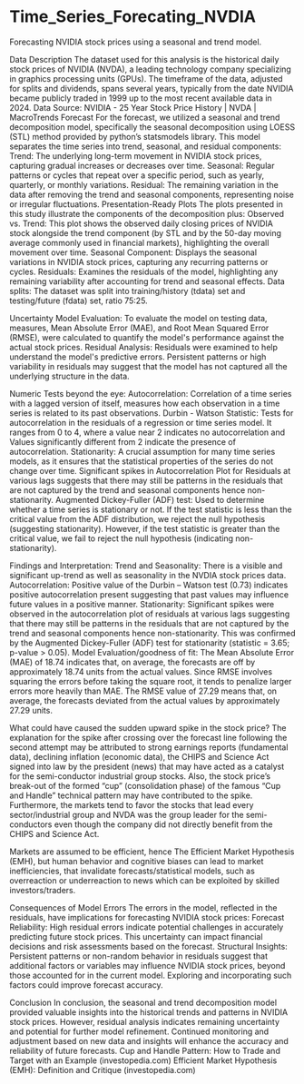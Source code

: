 # Time_Series_Forecating_NVDIA
Forecasting NVIDIA stock prices using a seasonal and trend model.


Data Description
The dataset used for this analysis is the historical daily stock prices of NVIDIA (NVDA), a leading technology company specializing in graphics processing units (GPUs). The timeframe of the data, adjusted for splits and dividends, spans several years, typically from the date NVIDIA became publicly traded in 1999 up to the most recent available data in 2024. 
Data Source: NVIDIA - 25 Year Stock Price History | NVDA | MacroTrends
Forecast
For the forecast, we utilized a seasonal and trend decomposition model, specifically the seasonal decomposition using LOESS (STL) method provided by python’s statsmodels library. This model separates the time series into trend, seasonal, and residual components:
Trend: The underlying long-term movement in NVIDIA stock prices, capturing gradual increases or decreases over time.
Seasonal: Regular patterns or cycles that repeat over a specific period, such as yearly, quarterly, or monthly variations.
Residual: The remaining variation in the data after removing the trend and seasonal components, representing noise or irregular fluctuations.
Presentation-Ready Plots
The plots presented in this study illustrate the components of the decomposition plus:
Observed vs. Trend: This plot shows the observed daily closing prices of NVIDIA stock alongside the trend component (by STL and by the 50-day moving average commonly used in financial markets), highlighting the overall movement over time.
Seasonal Component: Displays the seasonal variations in NVIDIA stock prices, capturing any recurring patterns or cycles.
Residuals: Examines the residuals of the model, highlighting any remaining variability after accounting for trend and seasonal effects.
Data splits: The dataset was split into training/history (tdata) set and testing/future (fdata) set, ratio 75:25.

Uncertainty
Model Evaluation: To evaluate the model on testing data, measures, Mean Absolute Error (MAE), and Root Mean Squared Error (RMSE), were calculated to quantify the model's performance against the actual stock prices.
Residual Analysis: Residuals were examined to help understand the model's predictive errors. Persistent patterns or high variability in residuals may suggest that the model has not captured all the underlying structure in the data.


Numeric Tests beyond the eye:
Autocorrelation:  Correlation of a time series with a lagged version of itself, measures how each observation in a time series is related to its past observations.
Durbin - Watson Statistic: Tests for autocorrelation in the residuals of a regression or time series model. It ranges from 0 to 4, where a value near 2 indicates no autocorrelation and Values significantly different from 2 indicate the presence of autocorrelation.
Stationarity: A crucial assumption for many time series models, as it ensures that the statistical properties of the series do not change over time. Significant spikes in Autocorrelation Plot for Residuals at various lags suggests that there may still be patterns in the residuals that are not captured by the trend and seasonal components hence non-stationarity.
Augmented Dickey-Fuller (ADF) test: Used to determine whether a time series is stationary or not. If the test statistic is less than the critical value from the ADF distribution, we reject the null hypothesis (suggesting stationarity). However, if the test statistic is greater than the critical value, we fail to reject the null hypothesis (indicating non-stationarity).


Findings and Interpretation:
Trend and Seasonality: There is a visible and significant up-trend as well as seasonality in the NVDIA stock prices data. 
Autocorrelation: Positive value of the Durbin – Watson test (0.73) indicates positive autocorrelation present suggesting that past values may influence future values in a positive manner. 
Stationarity: Significant spikes were observed in the autocorrelation plot of residuals at various lags suggesting that there may still be patterns in the residuals that are not captured by the trend and seasonal components hence non-stationarity. This was confirmed by the Augmented Dickey-Fuller (ADF) test for stationarity (statistic = 3.65; p-value > 0.05).
Model Evaluation/goodness of fit: The Mean Absolute Error (MAE) of 18.74 indicates that, on average, the forecasts are off by approximately 18.74 units from the actual values. Since RMSE involves squaring the errors before taking the square root, it tends to penalize larger errors more heavily than MAE.  The RMSE value of 27.29 means that, on average, the forecasts deviated from the actual values by approximately 27.29 units.

What could have caused the sudden upward spike in the stock price?
The explanation for the spike after crossing over the forecast line following the second attempt may be attributed to strong earnings reports (fundamental data), declining inflation (economic data), the CHIPS and Science Act signed into law by the president (news) that may have acted as a catalyst for the semi-conductor industrial group stocks. Also, the stock price’s break-out of the formed “cup” (consolidation phase) of the famous “Cup and Handle” technical pattern may have contributed to the spike. Furthermore, the markets tend to favor the stocks that lead every sector/industrial group and NVDA was the group leader for the semi-conductors even though the company did not directly benefit from the CHIPS and Science Act.

Markets are assumed to be efficient, hence The Efficient Market Hypothesis (EMH), but human behavior and cognitive biases can lead to market inefficiencies, that invalidate forecasts/statistical models, such as overreaction or underreaction to news which can be exploited by skilled investors/traders.

Consequences of Model Errors
The errors in the model, reflected in the residuals, have implications for forecasting NVIDIA stock prices:
Forecast Reliability: High residual errors indicate potential challenges in accurately predicting future stock prices. This uncertainty can impact financial decisions and risk assessments based on the forecast.
Structural Insights: Persistent patterns or non-random behavior in residuals suggest that additional factors or variables may influence NVIDIA stock prices, beyond those accounted for in the current model. Exploring and incorporating such factors could improve forecast accuracy.

Conclusion
In conclusion, the seasonal and trend decomposition model provided valuable insights into the historical trends and patterns in NVIDIA stock prices. However, residual analysis indicates remaining uncertainty and potential for further model refinement. Continued monitoring and adjustment based on new data and insights will enhance the accuracy and reliability of future forecasts.
Cup and Handle Pattern: How to Trade and Target with an Example (investopedia.com)
Efficient Market Hypothesis (EMH): Definition and Critique (investopedia.com)

